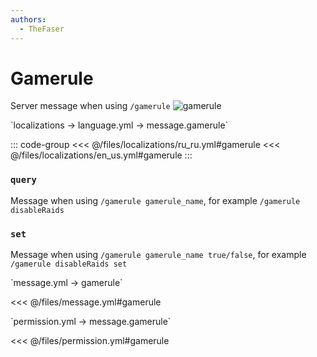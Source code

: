 ```yaml
---
authors:
  - TheFaser
---
```


# Gamerule

<!--@include: @/parts/vanillaWarn.md#command-->

Server message when using `/gamerule`
![gamerule](/gamerule.png)

[//]: # (localization)
<!--@include: @/parts/words.md#localization-->
<!--@include: @/parts/words.md#path--> `localizations → language.yml → message.gamerule`

<!--@include: @/parts/words.md#default-->

::: code-group
<<< @/files/localizations/ru_ru.yml#gamerule
<<< @/files/localizations/en_us.yml#gamerule
:::

### `query`

Message when using `/gamerule gamerule_name`, for example `/gamerule disableRaids`

### `set`

Message when using `/gamerule gamerule_name true/false`, for example `/gamerule disableRaids set`

[//]: # (message.yml)
<!--@include: @/parts/words.md#setting-->
<!--@include: @/parts/words.md#path--> `message.yml → gamerule`

<!--@include: @/parts/words.md#default-->
<<< @/files/message.yml#gamerule

<!--@include: @/parts/enable.md-->

<!--@include: @/parts/range.md-->
<!--@include: @/parts/destination.md-->
<!--@include: @/parts/sound.md-->

[//]: # (permission.yml)
<!--@include: @/parts/words.md#permission-->
<!--@include: @/parts/words.md#path--> `permission.yml → message.gamerule`

<!--@include: @/parts/words.md#default-->
<<< @/files/permission.yml#gamerule

<!--@include: @/parts/permission/permissionTier3.md-->
<!--@include: @/parts/permission/sound.md-->
